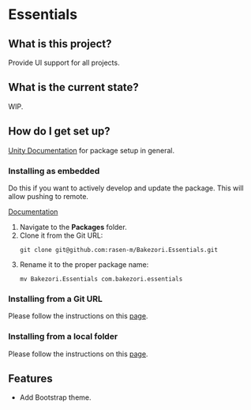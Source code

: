 # Essentials

## What is this project?

Provide UI support for all projects.

## What is the current state?

WIP.

## How do I get set up?

[Unity Documentation](https://docs.unity3d.com/Manual/upm-ui-actions.html) for package setup in general.

### Installing as embedded
Do this if you want to actively develop and update the package. This will allow pushing to remote.

[Documentation](https://docs.unity3d.com/Manual/upm-embed.html)

1. Navigate to the **Packages** folder.
2. Clone it from the Git URL:
    ```
    git clone git@github.com:rasen-m/Bakezori.Essentials.git
    ```
3. Rename it to the proper package name:
    ```
    mv Bakezori.Essentials com.bakezori.essentials
    ```

### Installing from a Git URL
Please follow the instructions on this [page](https://docs.unity3d.com/Manual/upm-ui-giturl.html).

### Installing from a local folder
Please follow the instructions on this [page](https://docs.unity3d.com/Manual/upm-ui-local.html).

## Features
- Add Bootstrap theme.